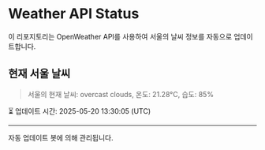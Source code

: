 
# Weather API Status

이 리포지토리는 OpenWeather API를 사용하여 서울의 날씨 정보를 자동으로 업데이트합니다.

## 현재 서울 날씨
> 서울의 현재 날씨: overcast clouds, 온도: 21.28°C, 습도: 85%

⏳ 업데이트 시간: 2025-05-20 13:30:05 (UTC)

---
자동 업데이트 봇에 의해 관리됩니다.

